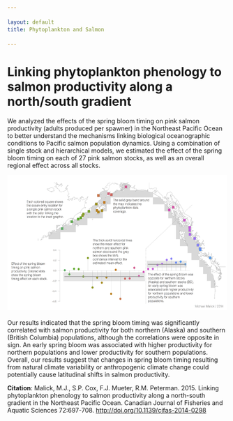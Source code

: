 ```yaml
---

layout: default
title: Phytoplankton and Salmon

---
```


# Linking phytoplankton phenology to salmon productivity along a north/south gradient

We analyzed the effects of the spring bloom timing on pink salmon productivity
(adults produced per spawner) in the Northeast Pacific Ocean to better
understand the mechanisms linking biological oceanographic conditions to Pacific
salmon population dynamics. Using a combination of single stock and hierarchical
models, we estimated the effect of the spring bloom timing on each of 27 pink
salmon stocks, as well as an overall regional effect across all stocks. 

<a href="./bloom-fig-1200.png"><img src="./bloom-fig-720.png" 
alt="Bloom Graphic" width="540" height="310" align="left" 
style="margin-bottom:20px"/></a>

Our results indicated that the spring bloom timing was significantly correlated
with salmon productivity for both northern (Alaska) and southern (British
Columbia) populations, although the correlations were opposite in sign. An early
spring bloom was associated with higher productivity for northern populations
and lower productivity for southern populations. Overall, our results suggest
that changes in spring bloom timing resulting from natural climate variability
or anthropogenic climate change could potentially cause latitudinal shifts in
salmon productivity.

**Citation**: Malick, M.J., S.P. Cox, F.J. Mueter, R.M. Peterman. 2015. Linking
phytoplankton phenology to salmon productivity along a north-south gradient in
the Northeast Pacific Ocean. Canadian Journal of Fisheries and Aquatic Sciences
72:697-708. <http://doi.org/10.1139/cjfas-2014-0298>
